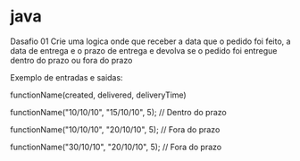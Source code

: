 # java

Dasafio 01
Crie uma logica onde que receber a data que o pedido foi feito, a data de entrega e o prazo de entrega e devolva se o pedido foi entregue dentro do prazo ou fora do prazo

Exemplo de entradas e saidas:

functionName(created, delivered, deliveryTime)

functionName("10/10/10", "15/10/10", 5); // Dentro do prazo

functionName("10/10/10", "20/10/10", 5); // Fora do prazo

functionName("30/10/10", "20/10/10", 5); // Fora do prazo